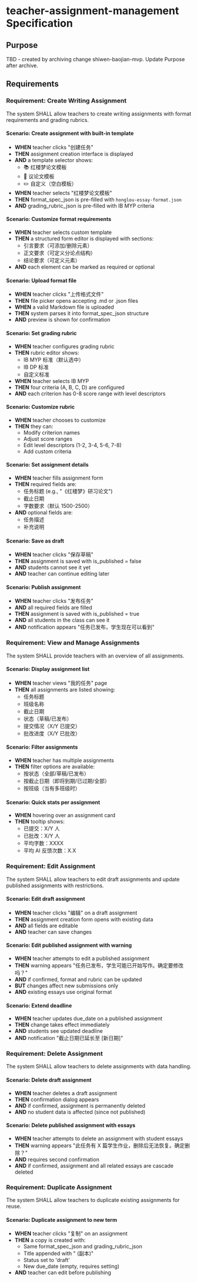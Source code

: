 # teacher-assignment-management Specification

## Purpose
TBD - created by archiving change shiwen-baojian-mvp. Update Purpose after archive.
## Requirements
### Requirement: Create Writing Assignment
The system SHALL allow teachers to create writing assignments with format requirements and grading rubrics.

#### Scenario: Create assignment with built-in template
- **WHEN** teacher clicks "创建任务"
- **THEN** assignment creation interface is displayed
- **AND** a template selector shows:
  - 📚 红楼梦论文模板
  - 📝 议论文模板
  - ✏️ 自定义（空白模板）
- **WHEN** teacher selects "红楼梦论文模板"
- **THEN** format_spec_json is pre-filled with `honglou-essay-format.json`
- **AND** grading_rubric_json is pre-filled with IB MYP criteria

#### Scenario: Customize format requirements
- **WHEN** teacher selects custom template
- **THEN** a structured form editor is displayed with sections:
  - 引言要求（可添加/删除元素）
  - 正文要求（可定义分论点结构）
  - 结论要求（可定义元素）
- **AND** each element can be marked as required or optional

#### Scenario: Upload format file
- **WHEN** teacher clicks "上传格式文件"
- **THEN** file picker opens accepting .md or .json files
- **WHEN** a valid Markdown file is uploaded
- **THEN** system parses it into format_spec_json structure
- **AND** preview is shown for confirmation

#### Scenario: Set grading rubric
- **WHEN** teacher configures grading rubric
- **THEN** rubric editor shows:
  - IB MYP 标准（默认选中）
  - IB DP 标准
  - 自定义标准
- **WHEN** teacher selects IB MYP
- **THEN** four criteria (A, B, C, D) are configured
- **AND** each criterion has 0-8 score range with level descriptors

#### Scenario: Customize rubric
- **WHEN** teacher chooses to customize
- **THEN** they can:
  - Modify criterion names
  - Adjust score ranges
  - Edit level descriptors (1-2, 3-4, 5-6, 7-8)
  - Add custom criteria

#### Scenario: Set assignment details
- **WHEN** teacher fills assignment form
- **THEN** required fields are:
  - 任务标题 (e.g., "《红楼梦》研习论文")
  - 截止日期
  - 字数要求（默认 1500-2500）
- **AND** optional fields are:
  - 任务描述
  - 补充说明

#### Scenario: Save as draft
- **WHEN** teacher clicks "保存草稿"
- **THEN** assignment is saved with is_published = false
- **AND** students cannot see it yet
- **AND** teacher can continue editing later

#### Scenario: Publish assignment
- **WHEN** teacher clicks "发布任务"
- **AND** all required fields are filled
- **THEN** assignment is saved with is_published = true
- **AND** all students in the class can see it
- **AND** notification appears "任务已发布，学生现在可以看到"

### Requirement: View and Manage Assignments
The system SHALL provide teachers with an overview of all assignments.

#### Scenario: Display assignment list
- **WHEN** teacher views "我的任务" page
- **THEN** all assignments are listed showing:
  - 任务标题
  - 班级名称
  - 截止日期
  - 状态（草稿/已发布）
  - 提交情况（X/Y 已提交）
  - 批改进度（X/Y 已批改）

#### Scenario: Filter assignments
- **WHEN** teacher has multiple assignments
- **THEN** filter options are available:
  - 按状态（全部/草稿/已发布）
  - 按截止日期（即将到期/已过期/全部）
  - 按班级（当有多班级时）

#### Scenario: Quick stats per assignment
- **WHEN** hovering over an assignment card
- **THEN** tooltip shows:
  - 已提交：X/Y 人
  - 已批改：X/Y 人
  - 平均字数：XXXX
  - 平均 AI 反馈次数：X.X

### Requirement: Edit Assignment
The system SHALL allow teachers to edit draft assignments and update published assignments with restrictions.

#### Scenario: Edit draft assignment
- **WHEN** teacher clicks "编辑" on a draft assignment
- **THEN** assignment creation form opens with existing data
- **AND** all fields are editable
- **AND** teacher can save changes

#### Scenario: Edit published assignment with warning
- **WHEN** teacher attempts to edit a published assignment
- **THEN** warning appears "任务已发布，学生可能已开始写作。确定要修改吗？"
- **AND** if confirmed, format and rubric can be updated
- **BUT** changes affect new submissions only
- **AND** existing essays use original format

#### Scenario: Extend deadline
- **WHEN** teacher updates due_date on a published assignment
- **THEN** change takes effect immediately
- **AND** students see updated deadline
- **AND** notification "截止日期已延长至 [新日期]"

### Requirement: Delete Assignment
The system SHALL allow teachers to delete assignments with data handling.

#### Scenario: Delete draft assignment
- **WHEN** teacher deletes a draft assignment
- **THEN** confirmation dialog appears
- **AND** if confirmed, assignment is permanently deleted
- **AND** no student data is affected (since not published)

#### Scenario: Delete published assignment with essays
- **WHEN** teacher attempts to delete an assignment with student essays
- **THEN** warning appears "此任务有 X 篇学生作业，删除后无法恢复。确定删除？"
- **AND** requires second confirmation
- **AND** if confirmed, assignment and all related essays are cascade deleted

### Requirement: Duplicate Assignment
The system SHALL allow teachers to duplicate existing assignments for reuse.

#### Scenario: Duplicate assignment to new term
- **WHEN** teacher clicks "复制" on an assignment
- **THEN** a copy is created with:
  - Same format_spec_json and grading_rubric_json
  - Title appended with " (副本)"
  - Status set to 'draft'
  - New due_date (empty, requires setting)
- **AND** teacher can edit before publishing

